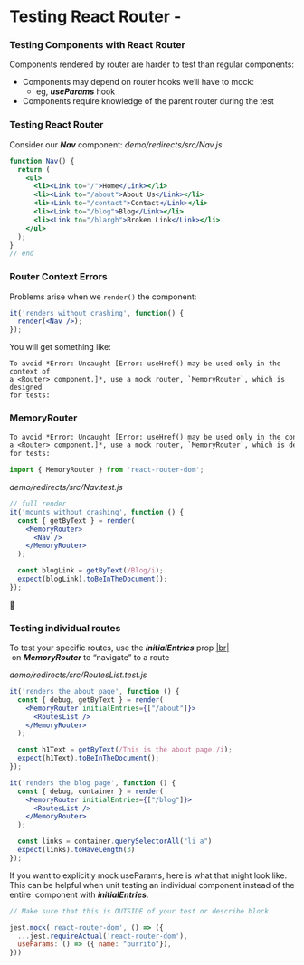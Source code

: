 # Testing React Router -

### Testing Components with React Router
Components rendered by router are harder to test than regular components:

- Components may depend on router hooks we’ll have to mock:
    - eg, ***useParams*** hook
- Components require knowledge of the parent router during the test

### Testing React Router
Consider our ***Nav*** component:
_demo/redirects/src/Nav.js_
```jsx
function Nav() {
  return (
    <ul>
      <li><Link to="/">Home</Link></li>
      <li><Link to="/about">About Us</Link></li>
      <li><Link to="/contact">Contact</Link></li>
      <li><Link to="/blog">Blog</Link></li>
      <li><Link to="/blargh">Broken Link</Link></li>
    </ul>
  );
}
// end
```

### Router Context Errors
Problems arise when we `render()` the component:

```jsx
it('renders without crashing', function() {
  render(<Nav />);
});
```

You will get something like:

```
To avoid *Error: Uncaught [Error: useHref() may be used only in the context of
a <Router> component.]*, use a mock router, `MemoryRouter`, which is designed
for tests:
```

### MemoryRouter

```txt
To avoid *Error: Uncaught [Error: useHref() may be used only in the context of
a <Router> component.]*, use a mock router, `MemoryRouter`, which is designed
for tests:
```

```jsx
import { MemoryRouter } from 'react-router-dom';
```

_demo/redirects/src/Nav.test.js_
```jsx
// full render
it('mounts without crashing', function () {
  const { getByText } = render(
    <MemoryRouter>
      <Nav />
    </MemoryRouter>
  );

  const blogLink = getByText(/Blog/i);
  expect(blogLink).toBeInTheDocument();
});
```

🎉

### Testing individual routes
To test your specific routes, use the ***initialEntries*** prop [|br|](https://curric.rithmschool.com/springboard/lectures/react-router/#id15) on ***MemoryRouter*** to “navigate” to a route

_demo/redirects/src/RoutesList.test.js_
```jsx
it('renders the about page', function () {
  const { debug, getByText } = render(
    <MemoryRouter initialEntries={["/about"]}>
      <RoutesList />
    </MemoryRouter>
  );

  const h1Text = getByText(/This is the about page./i);
  expect(h1Text).toBeInTheDocument();
});

it('renders the blog page', function () {
  const { debug, container } = render(
    <MemoryRouter initialEntries={["/blog"]}>
      <RoutesList />
    </MemoryRouter>
  );

  const links = container.querySelectorAll("li a")
  expect(links).toHaveLength(3)
});
```

If you want to explicitly mock useParams, here is what that might look like. This can be helpful when unit testing an individual component instead of the entire ***<Routes>*** component with ***initialEntries***.

```jsx
// Make sure that this is OUTSIDE of your test or describe block

jest.mock('react-router-dom', () => ({
  ...jest.requireActual('react-router-dom'),
  useParams: () => ({ name: "burrito"}),
}))
```
